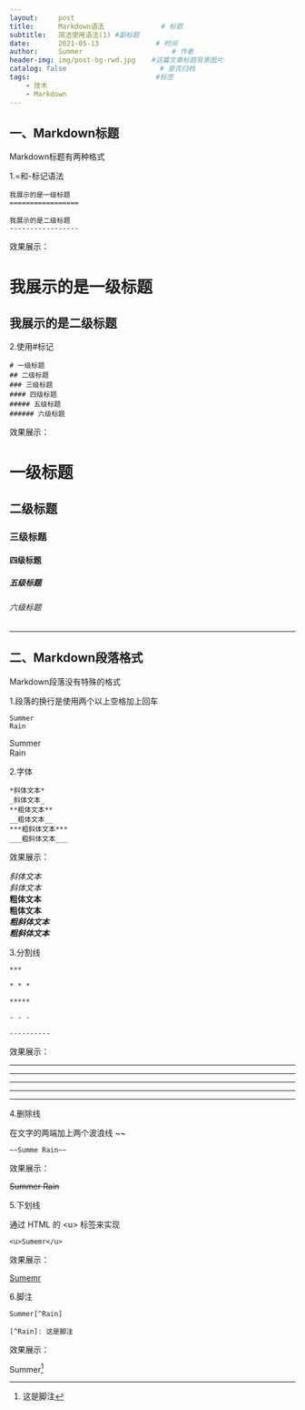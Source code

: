 ```yaml
---
layout:     post                   
title:      Markdown语法              # 标题 
subtitle:   简洁使用语法(1) #副标题
date:       2021-05-13              # 时间
author:     Summer                      # 作者
header-img: img/post-bg-rwd.jpg    #这篇文章标题背景图片
catalog: false                       # 是否归档
tags:                               #标签
    - 技术
    - Markdown
---
```

## 一、Markdown标题
Markdown标题有两种格式  

1.=和-标记语法

```
我展示的是一级标题
=================

我展示的是二级标题
-----------------
```

效果展示：

我展示的是一级标题
=================

我展示的是二级标题
-----------------

2.使用#标记

```
# 一级标题
## 二级标题
### 三级标题
#### 四级标题
##### 五级标题
###### 六级标题
```
效果展示：

# 一级标题
## 二级标题
### 三级标题
#### 四级标题
##### 五级标题
###### 六级标题

***   
## 二、Markdown段落格式
Markdown段落没有特殊的格式  

1.段落的换行是使用两个以上空格加上回车  

```
Summer  
Rain
```

Summer  
Rain

2.字体  

```
*斜体文本*
_斜体文本_
**粗体文本**
__粗体文本__
***粗斜体文本***
___粗斜体文本___
```  

效果展示：

*斜体文本*  
_斜体文本_  
**粗体文本**  
__粗体文本__  
***粗斜体文本***  
___粗斜体文本___  


3.分割线  

```
***

* * *

*****

- - -

----------
```
效果展示：

***

* * *

*****

- - -

----------


4.删除线  


在文字的两端加上两个波浪线 ~~   


```
~~Summe Rain~~
```  

效果展示：

~~Summer Rain~~  

5.下划线   

通过 HTML 的 \<u> 标签来实现   

```
<u>Sumemr</u>
```
效果展示：

<u>Sumemr</u>

6.脚注  

```
Summer[^Rain]

[^Rain]: 这是脚注
```
效果展示：

Summer[^Rain]

[^Rain]: 这是脚注
